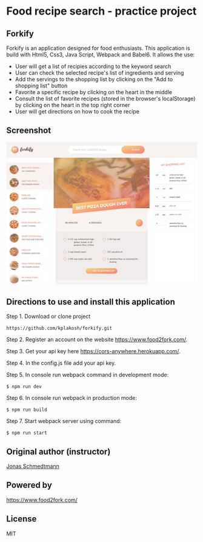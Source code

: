 # Food recipe search - practice project

## Forkify

Forkify is an application designed for food enthusiasts. This application is build with Html5, Css3, Java Script, Webpack and Babel6. It allows the use:

- User will get a list of recipies according to the keyword search
- User can check the selected recipe's list of ingredients and serving
- Add the servings to the shopping list by clicking on the "Add to shopping list" button
- Favorite a specific recipe by clicking on the heart in the middle
- Consult the list of favorite recipes (stored in the browser's localStorage) by clicking on the heart in the top right corner
- User will get directions on how to cook the recipe 

## Screenshot

![Forkify Screenshot](./img/forkify-screenshot.jpg)

## Directions to use and install this application

Step 1. Download or clone project 
```
https://github.com/kplakosh/forkify.git
```

Step 2. Register an account on the website <a href="https://www.food2fork.com/">https://www.food2fork.com/</a>.

Step 3. Get your api key here <a href="https://cors-anywhere.herokuapp.com/">https://cors-anywhere.herokuapp.com/</a>.

Step 4. In the config.js file add your api key.

Step 5. In console run webpack command in development mode:
```
$ npm run dev
```

Step 6. In console run webpack in production mode:
```
$ npm run build
```

Step 7. Start webpack server using command:
```
$ npm run start
```

## Original author (instructor)

<a href="https://twitter.com/jonasschmedtman">Jonas Schmedtmann</a>

## Powered by

<a href="https://www.food2fork.com/">https://www.food2fork.com/</a>

## License

MIT